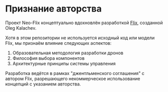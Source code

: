 # Признание авторства

Проект Neo-Flix концептуально вдохновлён разработкой [Flix](https://github.com/okalachev/flix),
созданной Oleg Kalachev.

Хотя в этом репозитории не используется исходный код или модели Flix,
мы признаём влияние следующих аспектов:

1. Образовательная методология разработки дронов
2. Философия выбора компонентов
3. Архитектурные принципы системы управления

Разработка ведётся в рамках "джентльменского соглашения" с автором Flix,
разрешающего некоммерческое использование концепций с указанием авторства.

